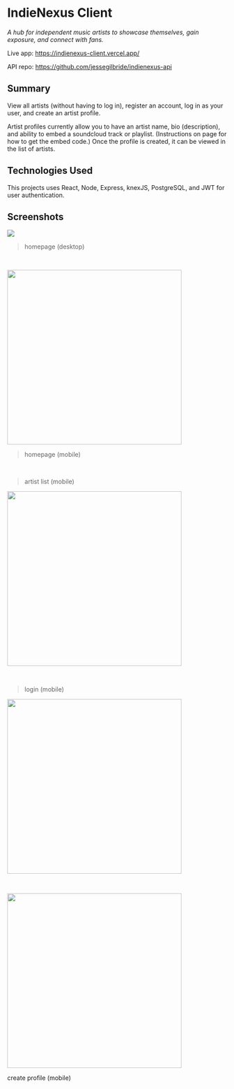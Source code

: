 # IndieNexus Client
_A hub for independent music artists to showcase themselves, gain exposure, and connect with fans._

Live app: https://indienexus-client.vercel.app/

API repo: https://github.com/jessegilbride/indienexus-api

## Summary
View all artists (without having to log in), register an account, log in as your user, and create an artist profile.

Artist profiles currently allow you to have an artist name, bio (description), and ability to embed a soundcloud track or playlist. (Instructions on page for how to get the embed code.) Once the profile is created, it can be viewed in the list of artists.

## Technologies Used
This projects uses React, Node, Express, knexJS, PostgreSQL, and JWT for user authentication.

## Screenshots


<img src='https://github.com/jessegilbride/indienexus-client/blob/master/screenshots/IndieNexus-homepage-desktop.jpeg?raw=true' width='' />

> homepage (desktop)

&nbsp;

<img src='https://github.com/jessegilbride/indienexus-client/blob/master/screenshots/IndieNexus-homepage-mobile.jpeg?raw=true' width='400px' />

> homepage (mobile)

&nbsp;

> artist list (mobile)
<img src='https://github.com/jessegilbride/indienexus-client/blob/master/screenshots/IndieNexus-artist-list-mobile.jpeg?raw=true' width='400px' />
<!-- > artist list (mobile) -->

&nbsp;

> login (mobile)

<img src='https://github.com/jessegilbride/indienexus-client/blob/master/screenshots/IndieNexus-login-mobile.jpeg?raw=true' width='400px' />
<!-- <p>login (mobile)</p> -->

&nbsp;

<img src='https://github.com/jessegilbride/indienexus-client/blob/master/screenshots/IndieNexus-create-profile-mobile.jpeg?raw=true' width='400px' />
<p>create profile (mobile)</p>